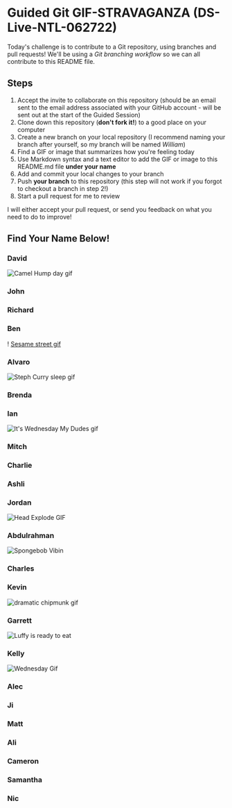 # Guided Git GIF-STRAVAGANZA (DS-Live-NTL-062722)

Today's challenge is to contribute to a Git repository, using branches and pull requests! 
We'll be using a *Git branching workflow* so we can all contribute to this README file.

## Steps

1. Accept the invite to collaborate on this repository (should be an email sent to the email 
address associated with your GitHub account - will be sent out at the start of the Guided 
Session)
2. Clone down this repository (**don't fork it!**) to a good place on your computer
3. Create a new branch on your local repository (I recommend naming your branch after 
yourself, so my branch will be named _William_)
4. Find a GIF or image that summarizes how you're feeling today
5. Use Markdown syntax and a text editor to add the GIF or image to this README.md file 
**under your name**
6. Add and commit your local changes to your branch
7. Push **your branch** to this repository (this step will not work if you forgot to checkout 
a branch in step 2!)
8. Start a pull request for me to review

I will either accept your pull request, or send you feedback on what you need to do to 
improve!

## Find Your Name Below!

### David

![Camel Hump day gif](https://media.giphy.com/media/BVSMbtX5ZRGqwnCQnX/giphy.gif)


### John


### Richard


### Ben



! [Sesame street gif](https://c.tenor.com/XVDEe57ClHUAAAAC/halfway-there.gif)


### Alvaro
![Steph Curry sleep gif](https://tenor.com/view/celebration-sleep-warriors-steph-curry-gif-25736719)

### Brenda


### Ian

![It's Wednesday My Dudes gif](https://giphy.com/gifs/weird-scream-dudes-dvDCHPFnxnYubsrNvl)

### Mitch


### Charlie


### Ashli


### Jordan
![Head Explode GIF](https://media0.giphy.com/media/13ea4eXuOuQsmY/giphy.gif?cid=ecf05e473h9srncsrzvgfp3kmlldvc4njkiglr2hf7sv7tb8&rid=giphy.gif&ct=g)

### Abdulrahman

![Spongebob Vibin](https://media.giphy.com/media/tqfS3mgQU28ko/giphy.gif)

### Charles


### Kevin

![dramatic chipmunk gif](https://media.giphy.com/media/kKdgdeuO2M08M/giphy.gif)




### Garrett

![Luffy is ready to eat](https://c.tenor.com/iAZ1tTJbj4YAAAAC/food-luffy.gif)

### Kelly
![Wednesday Gif](https://media.giphy.com/media/BVSMbtX5ZRGqwnCQnX/giphy.gif)

### Alec


### Ji


### Matt


### Ali


### Cameron


### Samantha


### Nic

